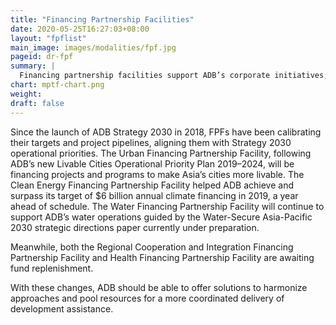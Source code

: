 ```yaml
---
title: "Financing Partnership Facilities"
date: 2020-05-25T16:27:03+08:00
layout: "fpflist"
main_image: images/modalities/fpf.jpg
pageid: dr-fpf
summary: |
  Financing partnership facilities support ADB’s corporate initiatives, such as fostering regional integration and cooperation, increasing investments in clean energy, developing green cities, increasing water investments, and increasing health impacts and health security across the region. Each FPF houses one or more trust funds that finance projects and programs that contribute toward achieving the FPF’s targets and objectives.
chart: mptf-chart.png
weight: 
draft: false
---
```


Since the launch of ADB Strategy 2030 in 2018, FPFs have been calibrating their targets and project pipelines, aligning them with Strategy 2030 operational priorities. The Urban Financing Partnership Facility, following ADB’s new Livable Cities Operational Priority Plan 2019–2024, will be financing projects and programs to make Asia’s cities more livable. The Clean Energy Financing Partnership Facility helped ADB achieve and surpass its target of $6 billion annual climate financing in 2019, a year ahead of schedule. The Water Financing Partnership Facility will continue to support ADB’s water operations guided by the Water-Secure Asia-Pacific 2030 strategic directions paper currently under preparation.

Meanwhile, both the Regional Cooperation and Integration Financing Partnership Facility and Health Financing Partnership Facility are awaiting fund replenishment.

With these changes, ADB should be able to offer solutions to harmonize approaches and pool resources for a more coordinated delivery of development assistance.

